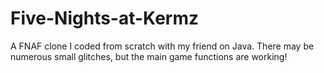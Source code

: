 # Five-Nights-at-Kermz
A FNAF clone I coded from scratch with my friend on Java. There may be numerous small glitches, but the main game functions are working!
